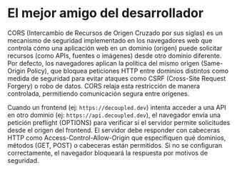 # El mejor amigo del desarrollador

CORS (Intercambio de Recursos de Origen Cruzado por sus siglas) es un mecanismo de seguridad implementado en los navegadores web que controla cómo una aplicación web en un dominio (origen) puede solicitar recursos (como APIs, fuentes o imágenes) desde otro dominio diferente. Por defecto, los navegadores aplican la política del mismo origen (Same-Origin Policy), que bloquea peticiones HTTP entre dominios distintos como medida de seguridad para evitar ataques como CSRF (Cross-Site Request Forgery) o robo de datos. CORS relaja esta restricción de manera controlada, permitiendo comunicación segura entre orígenes.

Cuando un frontend (ej: `https://decoupled.dev`) intenta acceder a una API en otro dominio (ej: `https://api.decoupled.dev`), el navegador envía una petición preflight (OPTIONS) para verificar si el servidor permite solicitudes desde el origen del frontend. El servidor debe responder con cabeceras HTTP como Access-Control-Allow-Origin que especifiquen qué dominios, métodos (GET, POST) o cabeceras están permitidos. Si no se configuran correctamente, el navegador bloqueará la respuesta por motivos de seguridad.